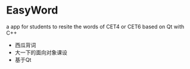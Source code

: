# EasyWord
a app for students to resite the words of CET4 or CET6 based on Qt with C++
+ 西瓜背词
+ 大一下的面向对象课设
+ 基于Qt
